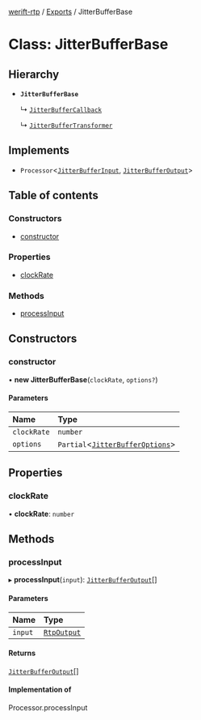 [werift-rtp](../README.md) / [Exports](../modules.md) / JitterBufferBase

# Class: JitterBufferBase

## Hierarchy

- **`JitterBufferBase`**

  ↳ [`JitterBufferCallback`](JitterBufferCallback.md)

  ↳ [`JitterBufferTransformer`](JitterBufferTransformer.md)

## Implements

- `Processor`<[`JitterBufferInput`](../modules.md#jitterbufferinput), [`JitterBufferOutput`](../interfaces/JitterBufferOutput.md)\>

## Table of contents

### Constructors

- [constructor](JitterBufferBase.md#constructor)

### Properties

- [clockRate](JitterBufferBase.md#clockrate)

### Methods

- [processInput](JitterBufferBase.md#processinput)

## Constructors

### constructor

• **new JitterBufferBase**(`clockRate`, `options?`)

#### Parameters

| Name | Type |
| :------ | :------ |
| `clockRate` | `number` |
| `options` | `Partial`<[`JitterBufferOptions`](../interfaces/JitterBufferOptions.md)\> |

## Properties

### clockRate

• **clockRate**: `number`

## Methods

### processInput

▸ **processInput**(`input`): [`JitterBufferOutput`](../interfaces/JitterBufferOutput.md)[]

#### Parameters

| Name | Type |
| :------ | :------ |
| `input` | [`RtpOutput`](../interfaces/RtpOutput.md) |

#### Returns

[`JitterBufferOutput`](../interfaces/JitterBufferOutput.md)[]

#### Implementation of

Processor.processInput
